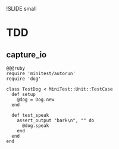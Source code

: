 !SLIDE small

# TDD #

## capture_io ##

	@@@ruby
	require 'minitest/autorun'
	require 'dog'
	
	class TestDog < MiniTest::Unit::TestCase
	  def setup
	    @dog = Dog.new
	  end
	
	  def test_speak
	    assert_output "bark\n", "" do
	      @dog.speak
	    end
	  end
	end

